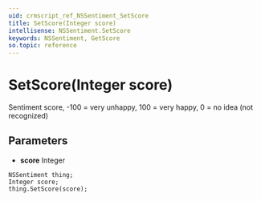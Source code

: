 ```yaml
---
uid: crmscript_ref_NSSentiment_SetScore
title: SetScore(Integer score)
intellisense: NSSentiment.SetScore
keywords: NSSentiment, GetScore
so.topic: reference
---
```


# SetScore(Integer score)

Sentiment score, -100 = very unhappy, 100 = very happy, 0 = no idea (not recognized)

## Parameters

* **score** Integer

```crmscript
NSSentiment thing;
Integer score;
thing.SetScore(score);
```

